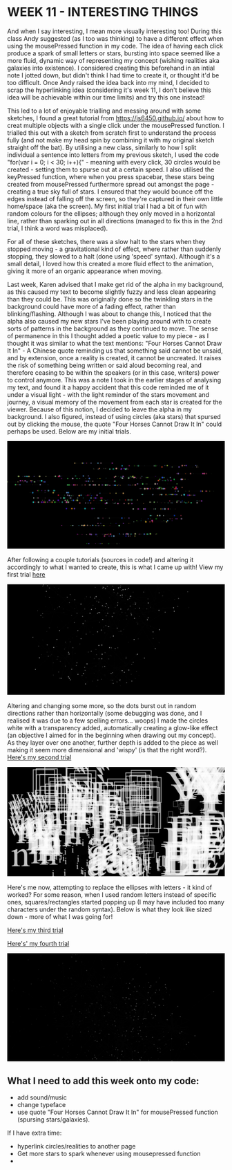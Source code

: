 # WEEK 11 - INTERESTING THINGS

And when I say interesting, I mean more visually interesting too! During this class Andy suggested (as I too was thinking) to have a different effect when using the mousePressed function in my code. The idea of having each click produce a spark of small letters or stars, bursting into space seemed like a more fluid, dynamic way of representing my concept (wishing realities aka galaxies into existence). I considered creating this beforehand in an intial note I jotted down, but didn't think I had time to create it, or thought it'd be too difficult. Once Andy raised the idea back into my mind, I decided to scrap the hyperlinking idea (considering it's week 11, I don't believe this idea will be achievable within our time limits) and try this one instead!

This led to a lot of enjoyable trialling and messing around with some sketches, I found a great tutorial from https://js6450.github.io/ about how to creat multiple objects with a single click under the mousePressed function. I trialled this out with a sketch from scratch first to understand the process fully (and not make my head spin by combining it with my original sketch straight off the bat). By utilising a new class, similarly to how I split individual a sentence into letters from my previous sketch, I used the code "for(var i = 0; i < 30; i++){" - meaning with every click, 30 circles would be created - setting them to spurse out at a certain speed. I also utilised the keyPressed function, where when you press spacebar, these stars being created from mousePressed furthermore spread out amongst the page - creating a true sky full of stars. I ensured that they would bounce off the edges instead of falling off the screen, so they're captured in their own little home/space (aka the screen). My first initial trial I had a bit of fun with random colours for the ellipses; although they only moved in a horizontal line, rather than sparking out in all directions (managed to fix this in the 2nd trial, I think a word was misplaced). 

For all of these sketches, there was a slow halt to the stars when they stopped moving - a gravitational kind of effect, where rather than suddenly stopping, they slowed to a halt (done using 'speed' syntax). Although it's a small detail, I loved how this created a more fluid effect to the animation, giving it more of an organic appearance when moving. 

Last week, Karen advised that I make get rid of the alpha in my background, as this caused my text to become slightly fuzzy and less clean appearing than they could be. This was originally done so the twinkling stars in the background could have more of a fading effect, rather than blinking/flashing. Although I was about to change this, I noticed that the alpha also caused my new stars I've been playing around with to create sorts of patterns in the background as they continued to move. The sense of permanence in this I thought added a poetic value to my piece - as I thought it was similar to what the text mentions: "Four Horses Cannot Draw It In" - A Chinese quote reminding us that something said cannot be unsaid, and by extension, once a reality is created, it cannot be uncreated. It raises the risk of something being written or said aloud becoming real, and therefore ceasing to be within the speakers (or in this case, writers) power to control anymore. This was a note I took in the earlier stages of analysing my text, and found it a happy accident that this code reminded me of it under a visual light - with the light reminder of the stars movement and journey, a visual memory of the movement from each star is created for the viewer. Because of this notion, I decided to leave the alpha in my background. I also figured, instead of using circles (aka stars) that spursed out by clicking the mouse, the quote "Four Horses Cannot Draw It In" could perhaps be used. Below are my initial trials. 



<img src="galaxy tests.JPG">

After following a couple tutorials (sources in code!) and altering it accordingly to what I wanted to create, this is what I came up with! 
View my first trial [here](https://renpapers.github.io/codeword/Processing%20Sketches/galaxy_trials/)

<img src="galax trials 2.JPG">

Altering and changing some more, so the dots burst out in random directions rather than horizontally (some debugging was done, and I realised it was due to a few spelling errors... woops) I made the circles white with a transparency added, automatically creating a glow-like effect (an objective I aimed for in the beginning when drawing out my concept). As they layer over one another, further depth is added to the piece as well making it seem more dimensional and 'wispy' (is that the right word?). 
[Here's my second trial](https://renpapers.github.io/codeword/Processing%20Sketches/galaxytrials2/)

<img src="galaxy test 2.JPG">

Here's me now, attempting to replace the ellipses with letters - it kind of worked? For some reason, when I used random letters instead of specific ones, squares/rectangles started popping up (I may have included too many characters under the random syntax). Below is what they look like sized down - more of what I was going for!

[Here's my third trial](https://renpapers.github.io/codeword/Processing%20Sketches/galaxytrials1.5/)

[Here's' my fourth trial](https://renpapers.github.io/codeword/Processing%20Sketches/galaxytrials3/)

<img src="galaxt test 3.JPG">


## What I need to add this week onto my code:
- add sound/music
- change typeface
- use quote "Four Horses Cannot Draw It In" for mousePressed function (spursing stars/galaxies). 


If I have extra time: 
- hyperlink circles/realities to another page 
- Get more stars to spark whenever using mousepressed function 
-
